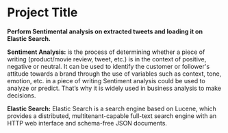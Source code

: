 # Project Title
**Perform Sentimental analysis on extracted tweets and loading it on 
Elastic Search.**

**Sentiment Analysis:** is the process of determining whether a piece of writing (product/movie review, tweet, etc.) is in the context of positive, negative or neutral. It can be used to identify the customer or follower's attitude towards a brand through the use of variables such as context, tone, emotion, etc. in a piece of writing Sentiment analysis could be used to analyze or predict. That’s why it is widely used in business analysis to make decisions.

**Elastic Search:** Elastic Search is a search engine based on Lucene, which provides a distributed, multitenant-capable full-text search engine with an HTTP web interface and schema-free JSON documents.
